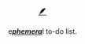 <h3 align="center"><a href="https://phemera.netlify.app">🪶</a></h3>
<p align="center">e<a href="https://phemera.netlify.app"><strong><i>phemera</i></strong></a>l to-do list.</p>
